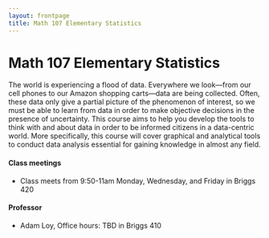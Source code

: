 ```yaml
---
layout: frontpage
title: Math 107 Elementary Statistics
---
```


# Math 107 Elementary Statistics

The world is experiencing a flood of data. Everywhere we look—from our cell phones to our Amazon shopping carts—data are being collected. Often, these data only give a partial picture of the phenomenon of interest, so we must be able to learn from data in order to make objective decisions in the presence of uncertainty. This course aims to help you develop the tools to think with and about data in order to be informed citizens in a data-centric world. More specifically, this course will cover graphical and analytical tools to conduct data analysis essential for gaining knowledge in almost any field.


#### Class meetings

* Class meets from 9:50-11am Monday, Wednesday, and Friday in Briggs 420

#### Professor

* Adam Loy, Office hours: TBD in Briggs 410
